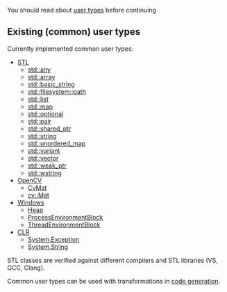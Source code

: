 You should read about [user types](UserTypes.md) before continuing

## Existing (common) user types
Currently implemented common user types:
* [STL](../Source/SharpDebug.CommonUserTypes/NativeTypes/std)
  * [std::any](../Source/SharpDebug.CommonUserTypes/NativeTypes/std/any.cs)
  * [std::array](../Source/SharpDebug.CommonUserTypes/NativeTypes/std/array.cs)
  * [std::basic_string](../Source/SharpDebug.CommonUserTypes/NativeTypes/std/basic_string.cs)
  * [std::filesystem::path](../Source/SharpDebug.CommonUserTypes/NativeTypes/std/filesystem/path.cs)
  * [std::list](../Source/SharpDebug.CommonUserTypes/NativeTypes/std/list.cs)
  * [std::map](../Source/SharpDebug.CommonUserTypes/NativeTypes/std/map.cs)
  * [std::optional](../Source/SharpDebug.CommonUserTypes/NativeTypes/std/optional.cs)
  * [std::pair](../Source/SharpDebug.CommonUserTypes/NativeTypes/std/pair.cs)
  * [std::shared_ptr](../Source/SharpDebug.CommonUserTypes/NativeTypes/std/shared_ptr.cs)
  * [std::string](../Source/SharpDebug.CommonUserTypes/NativeTypes/std/string.cs)
  * [std::unordered_map](../Source/SharpDebug.CommonUserTypes/NativeTypes/std/unordered_map.cs)
  * [std::variant](../Source/SharpDebug.CommonUserTypes/NativeTypes/std/variant.cs)
  * [std::vector](../Source/SharpDebug.CommonUserTypes/NativeTypes/std/vector.cs)
  * [std::weak_ptr](../Source/SharpDebug.CommonUserTypes/NativeTypes/std/weak_ptr.cs)
  * [std::wstring](../Source/SharpDebug.CommonUserTypes/NativeTypes/std/wstring.cs)
* [OpenCV](../Source/SharpDebug.CommonUserTypes/NativeTypes/cv)
  * [CvMat](../Source/SharpDebug.CommonUserTypes/NativeTypes/cv/CvMat.cs)
  * [cv::Mat](../Source/SharpDebug.CommonUserTypes/NativeTypes/std/Mat.cs)
* [Windows](../Source/SharpDebug.CommonUserTypes/NativeTypes/Windows)
  * [Heap](../Source/SharpDebug.CommonUserTypes/NativeTypes/Windows/Heap.cs)
  * [ProcessEnvironmentBlock](../Source/SharpDebug.CommonUserTypes/NativeTypes/Windows/ProcessEnvironmentBlock.cs)
  * [ThreadEnvironmentBlock](../Source/SharpDebug.CommonUserTypes/NativeTypes/Windows/ThreadEnvironmentBlock.cs)
* [CLR](../Source/SharpDebug.CommonUserTypes/CLR)
  * [System.Exception](../Source/SharpDebug.CommonUserTypes/CLR/System/Exception.cs)
  * [System.String](../Source/SharpDebug.CommonUserTypes/CLR/System/String.cs)

STL classes are verified against different compilers and STL libraries (VS, GCC, Clang).

Common user types can be used with transformations in [code generation](CodeGen.md).
